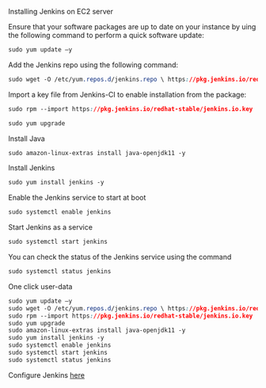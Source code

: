 

Installing Jenkins on EC2 server

Ensure that your software packages are up to date on your instance by uing the following command to perform a quick software update:

``` css
sudo yum update –y
```

Add the Jenkins repo using the following command:
```css
sudo wget -O /etc/yum.repos.d/jenkins.repo \ https://pkg.jenkins.io/redhat-stable/jenkins.repo
```

Import a key file from Jenkins-CI to enable installation from the package:
```css
sudo rpm --import https://pkg.jenkins.io/redhat-stable/jenkins.io.key
```


```css
sudo yum upgrade
```

Install Java
```css
sudo amazon-linux-extras install java-openjdk11 -y
```

Install Jenkins
```css
sudo yum install jenkins -y
```

Enable the Jenkins service to start at boot
```css
sudo systemctl enable jenkins
```

Start Jenkins as a service
```css
sudo systemctl start jenkins
```

You can check the status of the Jenkins service using the command
```css
sudo systemctl status jenkins
```



One click user-data
```css
sudo yum update –y
sudo wget -O /etc/yum.repos.d/jenkins.repo \ https://pkg.jenkins.io/redhat-stable/jenkins.repo
sudo rpm --import https://pkg.jenkins.io/redhat-stable/jenkins.io.key
sudo yum upgrade
sudo amazon-linux-extras install java-openjdk11 -y
sudo yum install jenkins -y
sudo systemctl enable jenkins
sudo systemctl start jenkins
sudo systemctl status jenkins
```
Configure Jenkins [here](https://www.jenkins.io/doc/tutorials/tutorial-for-installing-jenkins-on-AWS/#configuring-jenkins)
